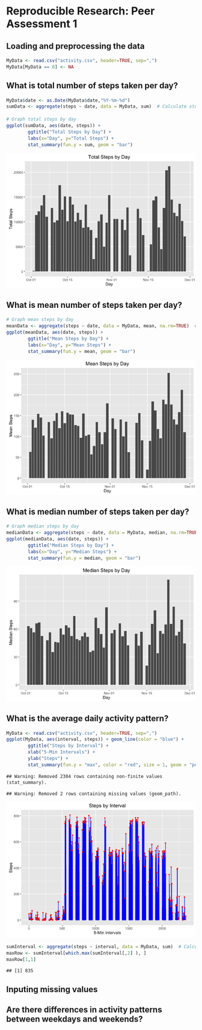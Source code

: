 # Reproducible Research: Peer Assessment 1



## Loading and preprocessing the data

```r
MyData <- read.csv("activity.csv", header=TRUE, sep=",")
MyData[MyData == 0] <- NA
```

## What is total number of steps taken per day?

```r
MyData$date <- as.Date(MyData$date,"%Y-%m-%d")
sumData <- aggregate(steps ~ date, data = MyData, sum)  # Calculate step totals

# Graph total steps by day
ggplot(sumData, aes(date, steps)) +
        ggtitle("Total Steps by Day") + 
        labs(x="Day", y="Total Steps") +
        stat_summary(fun.y = sum, geom = "bar")
```

![](PA1_template_files/figure-html/totalsteps-1.png)<!-- -->

## What is mean number of steps taken per day?

```r
# Graph mean steps by day
meanData <- aggregate(steps ~ date, data = MyData, mean, na.rm=TRUE)  # Calculate step mean
ggplot(meanData, aes(date, steps)) +
        ggtitle("Mean Steps by Day") + 
        labs(x="Day", y="Mean Steps") +
        stat_summary(fun.y = mean, geom = "bar")
```

![](PA1_template_files/figure-html/meansteps-1.png)<!-- -->

## What is median number of steps taken per day?

```r
# Graph median steps by day
medianData <- aggregate(steps ~ date, data = MyData, median, na.rm=TRUE)  # Calculate step mean
ggplot(medianData, aes(date, steps)) +
        ggtitle("Median Steps by Day") + 
        labs(x="Day", y="Median Steps") +
        stat_summary(fun.y = median, geom = "bar")
```

![](PA1_template_files/figure-html/mediansteps-1.png)<!-- -->

## What is the average daily activity pattern?

```r
MyData <- read.csv("activity.csv", header=TRUE, sep=",")
ggplot(MyData, aes(interval, steps)) + geom_line(color = "blue") +
        ggtitle("Steps by Interval") +
        xlab("5-Min Intervals") +
        ylab("Steps") + 
        stat_summary(fun.y = "max", color = "red", size = 1, geom = "point")
```

```
## Warning: Removed 2304 rows containing non-finite values (stat_summary).
```

```
## Warning: Removed 2 rows containing missing values (geom_path).
```

![](PA1_template_files/figure-html/avgDailyActivity-1.png)<!-- -->

```r
sumInterval <- aggregate(steps ~ interval, data = MyData, sum)  # Calculate step totals by interval
maxRow <- sumInterval[which.max(sumInterval[,2] ), ]
maxRow[1,1]
```

```
## [1] 835
```

## Inputing missing values



## Are there differences in activity patterns between weekdays and weekends?



